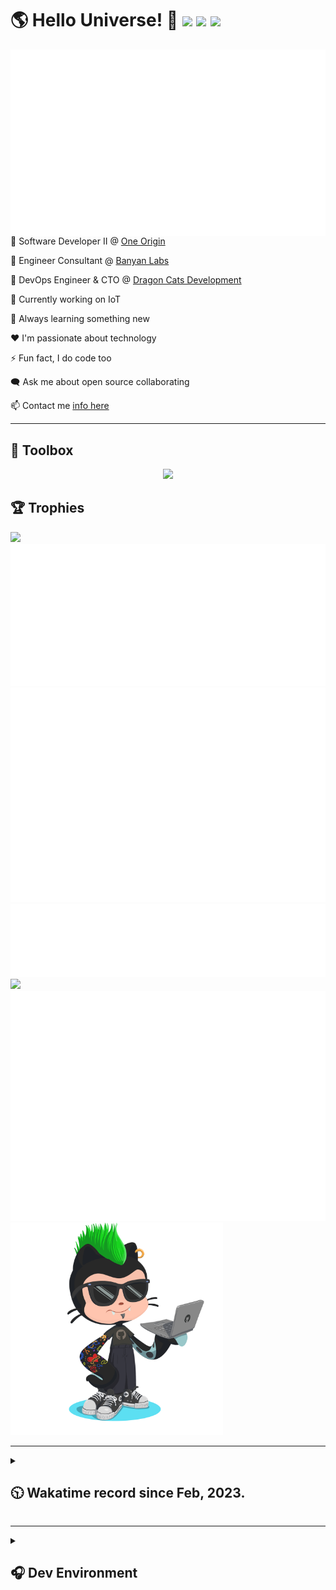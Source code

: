 <h1>🌎 Hello Universe! 👋
<img src='https://wakatime.com/badge/user/a61fe4dd-5464-48ee-825a-134d74f90884.svg?style=flat-square'>
<img src='https://api.visitorbadge.io/api/visitors?path=https%3A%2F%2Fgithub.com%2Fjmclain-origin&countColor=&style=flat-square' height='22'>
<img src='https://img.shields.io/github/followers/jmclain-origin?label=Followers&style=flat-square' height='22'>
</h1>

<img align='right' src='./assets/metrics.base.svg'>

💼 Software Developer II @ [One Origin](https://oneorigin.us/)

💼 Engineer Consultant @ [Banyan Labs](https://banyanlabs.io/)

💼 DevOps Engineer & CTO @ [Dragon Cats Development](https://DragonCats.dev/)

🔭 Currently working on IoT

🌱 Always learning something new

❤️ I'm passionate about technology

⚡ Fun fact, I do code too

🗨️ Ask me about open source collaborating

📫 Contact me [info here](https://www.joshmclain.com/#contact)

---

## 🧰 Toolbox

<p align="center">
  <a href="https://skillicons.dev">
    <img src="https://skillicons.dev/icons?i=md,html,css,js,regex,sass,tailwind,ts,react,styledcomponents,redux,next,gatsby,remix,nodejs,express,mongodb,jest,webpack,vite,rollup,docker,nginx,aws,heroku,vercel,netlify,linux,bash,powershell,vim,git,githubactions,github,gitlab,vscode,idea,maven,gradle,java,spring&theme=dark" />
  </a>
</p>

## 🏆 Trophies
>
<div align=''>
<img src='https://github-profile-trophy.vercel.app/?username=jmclain-origin&theme=darkhub&no-frame=true&margin-w=10' height='155'>
<img src='./assets/metrics.plugin.achievements.compact.svg'>
<img src='./assets/metrics.plugin.habits.charts.svg'>
</div>

<div align=''>
<img src='./assets/metrics.plugin.habits.facts.svg'>
<img src='https://streak-stats.demolab.com?user=jmclain-origin&theme=dark' width='340'>
<div>
</div>


<img src='./assets/metrics.plugin.wakatime.svg'>
<img src='./assets/octocat.png' width='340'>
<!-- <img src='./assets/metrics.plugin.code.svg'> -->
</div>

---

<details>
<summary>

## 🕥 Wakatime record since Feb, 2023.

</summary>

<!--START_SECTION:waka-->
![Code Time](http://img.shields.io/badge/Code%20Time-296%20hrs%208%20mins-blue)

![Profile Views](http://img.shields.io/badge/Profile%20Views-44-blue)

**🐱 My GitHub Data** 

> 📦 125.8 kB Used in GitHub's Storage 
 > 
> 🏆 517 Contributions in the Year 2023
 > 
> 🚫 Not Opted to Hire
 > 
> 📜 16 Public Repositories 
 > 
> 🔑 26 Private Repositories 
 > 
**I'm an Early 🐤** 

```text
🌞 Morning                1247 commits        █████░░░░░░░░░░░░░░░░░░░░   21.37 % 
🌆 Daytime                2350 commits        ██████████░░░░░░░░░░░░░░░   40.27 % 
🌃 Evening                1542 commits        ███████░░░░░░░░░░░░░░░░░░   26.43 % 
🌙 Night                  696 commits         ███░░░░░░░░░░░░░░░░░░░░░░   11.93 % 
```
📅 **I'm Most Productive on Monday** 

```text
Monday                   1196 commits        █████░░░░░░░░░░░░░░░░░░░░   20.50 % 
Tuesday                  939 commits         ████░░░░░░░░░░░░░░░░░░░░░   16.09 % 
Wednesday                1175 commits        █████░░░░░░░░░░░░░░░░░░░░   20.14 % 
Thursday                 502 commits         ██░░░░░░░░░░░░░░░░░░░░░░░   08.60 % 
Friday                   807 commits         ███░░░░░░░░░░░░░░░░░░░░░░   13.83 % 
Saturday                 671 commits         ███░░░░░░░░░░░░░░░░░░░░░░   11.50 % 
Sunday                   545 commits         ██░░░░░░░░░░░░░░░░░░░░░░░   09.34 % 
```


📊 **This Week I Spent My Time On** 

```text
🕑︎ Time Zone: America/Phoenix

💬 Programming Languages: 
HTML                     13 hrs 25 mins      ████████░░░░░░░░░░░░░░░░░   30.13 % 
Other                    9 hrs 15 mins       █████░░░░░░░░░░░░░░░░░░░░   20.79 % 
TypeScript               5 hrs 34 mins       ███░░░░░░░░░░░░░░░░░░░░░░   12.51 % 
SCSS                     5 hrs 16 mins       ███░░░░░░░░░░░░░░░░░░░░░░   11.83 % 
CSS                      4 hrs 12 mins       ██░░░░░░░░░░░░░░░░░░░░░░░   09.45 % 

🔥 Editors: 
IntelliJ                 25 hrs 15 mins      ██████████████░░░░░░░░░░░   56.71 % 
VS Code                  9 hrs 53 mins       ██████░░░░░░░░░░░░░░░░░░░   22.23 % 
Firefox                  6 hrs 9 mins        ███░░░░░░░░░░░░░░░░░░░░░░   13.81 % 
Chrome                   3 hrs 5 mins        ██░░░░░░░░░░░░░░░░░░░░░░░   06.94 % 
WebStorm                 8 mins              ░░░░░░░░░░░░░░░░░░░░░░░░░   00.32 % 

💻 Operating System: 
Mac                      26 hrs 56 mins      ███████████████░░░░░░░░░░   60.49 % 
Windows                  11 hrs 11 mins      ██████░░░░░░░░░░░░░░░░░░░   25.14 % 
Unknown OS               6 hrs 23 mins       ████░░░░░░░░░░░░░░░░░░░░░   14.37 % 
Linux                    0 secs              ░░░░░░░░░░░░░░░░░░░░░░░░░   00.01 % 
```

**I Mostly Code in JavaScript** 

```text
JavaScript               26 repos            █████████████░░░░░░░░░░░░   52.00 % 
TypeScript               14 repos            ███████░░░░░░░░░░░░░░░░░░   28.00 % 
HTML                     5 repos             ██░░░░░░░░░░░░░░░░░░░░░░░   10.00 % 
CSS                      3 repos             ██░░░░░░░░░░░░░░░░░░░░░░░   06.00 % 
Java                     1 repo              ░░░░░░░░░░░░░░░░░░░░░░░░░   02.00 % 
```




 Last Updated on 04/05/2023 18:35:41 UTC
<!--END_SECTION:waka-->

</details>

---

<details>
<summary>

## 🎧 Dev Environment

</summary>

> ### _I'm not a player 🐱 I just code a lot..._
<div align='center'>
<img src='https://spotify-github-profile.vercel.app/api/view?uid=31knnovcfatt7mqmu6yaa5htulxi&cover_image=true&theme=default&show_offline=false&background_color=121212' width='420'>
<img src='https://spotify-recently-played-readme.vercel.app/api?user=31knnovcfatt7mqmu6yaa5htulxi&width=400&count=10'>
</div>
</details>


<!-- ## Memes

who doesn't love memes?

![obi one](./assets/unfilimar_obi.jpg) -->

<!-- <div align='center'>
<img src='https://www.data-card-for-spotify.com/api/card?user_id=31knnovcfatt7mqmu6yaa5htulxi&hide_playing=1&hide_recents=1&limit=10&custom_title=jmclain-origin%20Spotify%20Data'>
</div> -->
